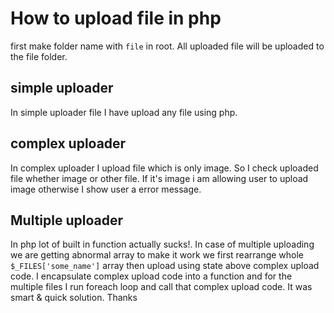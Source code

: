 # How to upload file in php
first make folder  name with `file` in root. All uploaded file will be uploaded to the file folder.
## simple uploader
In simple uploader file I have upload any file using php.

## complex uploader
In complex uploader I upload file which is only image. So I check uploaded file whether image or other file. If it's image i am allowing user to upload image otherwise I show user a error message.

## Multiple uploader
In php lot of built in function  actually sucks!. In case of multiple uploading we are getting abnormal array to make it work we first rearrange  whole `$_FILES['some_name']` array then upload using state above complex upload code. I encapsulate complex upload code into a function and for the multiple files I run foreach loop and call that complex upload code. It was smart & quick solution. Thanks
